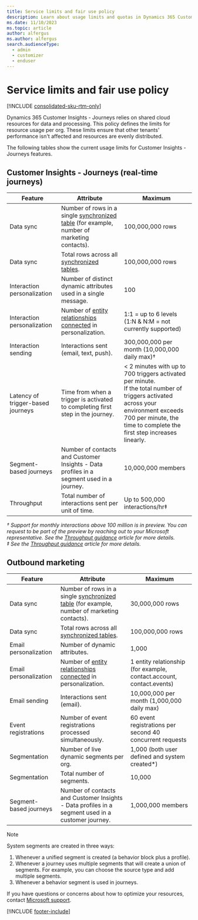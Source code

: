 ```yaml
---
title: Service limits and fair use policy
description: Learn about usage limits and quotas in Dynamics 365 Customer Insights - Journeys.
ms.date: 11/10/2023
ms.topic: article
author: alfergus
ms.author: alfergus
search.audienceType: 
  - admin
  - customizer
  - enduser
---
```


# Service limits and fair use policy

[!INCLUDE [consolidated-sku-rtm-only](./includes/consolidated-sku-rtm-only.md)]

Dynamics 365 Customer Insights - Journeys relies on shared cloud resources for data and processing. This policy defines the limits for resource usage per org. These limits ensure that other tenants' performance isn't affected and resources are evenly distributed.

The following tables show the current usage limits for Customer Insights - Journeys features.

## Customer Insights - Journeys (real-time journeys)

| Feature                     | Attribute                                                   | Maximum                                                    |
|-----------------------------|-------------------------------------------------------------|------------------------------------------------------------|
| Data sync  | Number of rows in a single [synchronized table](./mkt-settings-sync.md) (for example, number of marketing contacts). | 100,000,000 rows                                        |
| Data sync  | Total rows across all [synchronized tables](./mkt-settings-sync.md).| 100,000,000 rows                                        |
| Interaction personalization | Number of distinct dynamic attributes used in a single message.                                | 100                                                   |
| Interaction personalization | Number of [entity relationships connected](/dynamics365/customerengagement/on-premises/customize/create-edit-entity-relationships) in personalization. | 1:1 = up to 6 levels<br>(1:N & N:M = not currently supported) |
| Interaction sending         | Interactions sent (email, text, push).                                           | 300,000,000 per month (10,000,000 daily max)†                   |
| Latency of trigger-based journeys          | Time from when a trigger is activated to completing first step in the journey.          | < 2 minutes with up to 700 triggers activated per minute.<br>If the total number of triggers activated across your environment exceeds 700 per minute, the time to complete the first step increases linearly.                |
| Segment-based journeys          | Number of contacts and Customer Insights - Data profiles in a segment used in a journey.          | 10,000,000 members                |
| Throughput                  | Total number of interactions sent per unit of time.         | Up to 500,000 interactions/hr‡  |

*† Support for monthly interactions above 100 million is in preview. You can request to be part of the preview by reaching out to your Microsoft representative. See the [Throughput guidance](real-time-marketing-throughput-guidance.md) article for more details.*<br>
*‡ See the [Throughput guidance](real-time-marketing-throughput-guidance.md) article for more details.*

## Outbound marketing

| Feature               | Attribute                                              | Maximum                                                     |
|-----------------------|--------------------------------------------------------|-------------------------------------------------------------|
| Data sync  | Number of rows in a single [synchronized table](./mkt-settings-sync.md) (for example, number of marketing contacts). | 30,000,000 rows                                        |
| Data sync  | Total rows across all [synchronized tables](./mkt-settings-sync.md).| 100,000,000 rows                                        |
| Email personalization | Number of dynamic attributes.                           | 1,000                                                       |
| Email personalization | Number of [entity relationships connected](/dynamics365/customerengagement/on-premises/customize/create-edit-entity-relationships) in personalization.                                         | 1 entity relationship (for example, contact.account, contact.events)               |
| Email sending         | Interactions sent (email).                                            | 10,000,000 per month (1,000,000 daily max)                  |
| Event registrations   | Number of event registrations processed simultaneously. | 60 event registrations per second 40 concurrent requests |
| Segmentation          | Number of live dynamic segments per org.                | 1,000 (both user defined and system created*)                |
| Segmentation          | Total number of segments.                               | 10,000                                                      |
| Segment-based journeys          | Number of contacts and Customer Insights - Data profiles in a segment used in a customer journey.          | 1,000,000 members                |

> [!NOTE]
> System segments are created in three ways:
> 1. Whenever a unified segment is created (a behavior block plus a profile).
> 1. Whenever a journey uses multiple segments that will create a union of segments. For example, you can choose the source type and add multiple segments.
> 1. Whenever a behavior segment is used in journeys.

If you have questions or concerns about how to optimize your resources, contact [Microsoft support](/power-platform/admin/get-help-support).

[!INCLUDE [footer-include](./includes/footer-banner.md)]
